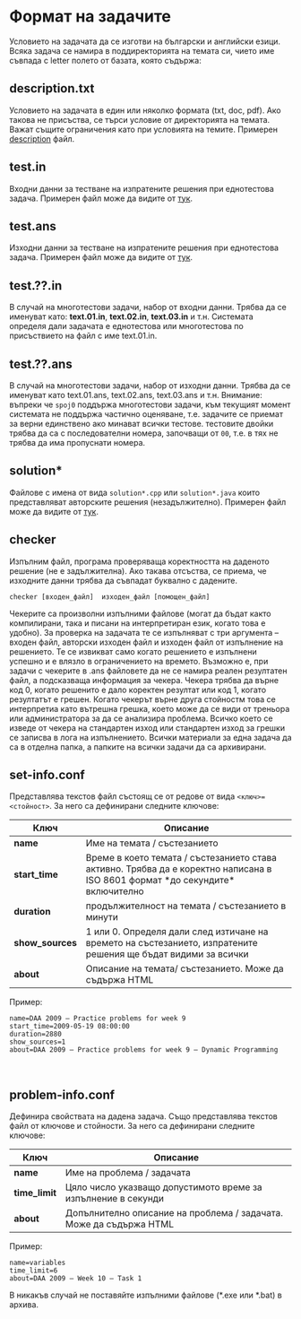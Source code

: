 # Формат на задачите
Условието на задачата да се изготви на български и английски езици. Всяка задача се намира в поддиректорията на темата си, чието име съвпада с letter полето от базата, която съдържа:

## description.txt
Условието на задачата в един или няколко формата (txt, doc, pdf). Ако такова не присъства, се търси условие от директорията на темата. Важат същите ограничения като при условията на темите. Примерен [description](http://bcpc.eu/XXVIII/howto/D.Algebra_bg.pdf) файл.

## test.in
Входни данни за тестване на изпратените решения при еднотестова задача. Примерен файл може да видите от [тук](http://bcpc.eu/XXVIII/howto/test.in).

## test.ans
Изходни данни за тестване на изпратените решения при еднотестова задача. Примерен файл може да видите от [тук](http://bcpc.eu/XXVIII/howto/test.ans).

## test.??.in
В случай на многотестови задачи, набор от входни данни. Трябва да се именуват като: **text.01.in**, **text.02.in**, **text.03.in** и т.н. Системата определя дали задачата е еднотестова или многотестова по присъствието на файл с име text.01.in.

## test.??.ans
В случай на многотестови задачи, набор от изходни данни. Трябва да се именуват като text.01.ans, text.02.ans, text.03.ans и т.н.
Внимание: въпреки че `spoj0` поддържа многотестови задачи, към текущият момент системата не поддържа частично оценяване, т.е. задачите се приемат за верни единствено ако минават всички тестове. тестовите двойки трябва да са с последователни номера, започващи от `00`, т.е. в тях не трябва да има пропуснати номера.

## solution*
Файлове с имена от вида `solution*.cpp` или `solution*.java` които представляват авторските решения (незадължително). Примерен файл може да видите от [тук](http://bcpc.eu/XXVIII/howto/D.Algebra_bg.pdf).

## checker
Изпълним файл, програма проверяваща коректността на даденото решение (не е задължителна). Ако такава отсъства, се приема, че изходните данни трябва да съвпадат буквално с дадените.
```
checker [входен_файл]  изходен_файл [помощен_файл]
```
Чекерите са произволни изпълними файлове (могат да бъдат както компилирани, така и писани на интерпретиран език, когато това е удобно). За проверка на задачата те се изпълняват с три аргумента – входен файл, авторски изходен файл и изходен файл от изпълнение на решението. Те се извикват само когато решението е изпълнени успешно и е влязло в ограничението на времето. Възможно е, при задачи с чекерите в .ans файловете да не се намира реален резултатен файл, а подсказваща информация за чекера. Чекера трябва да върне код 0, когато решенито е дало коректен резултат или код 1, когато резултатът е грешен. Когато чекерът върне друга стойностм това се интерпретиа като вътрешна грешка, което може да се види от треньора или администратора за да се анализира проблема. Всичко което се изведе от чекера на стандартен изход или стандартен изход за грешки се записва в лога на изпълнението. Всички материали за една задача да са в отделна папка, а папките на всички задачи да са архивирани.
 
## set-info.conf
Представлява текстов файл състоящ се от редове от вида `<ключ>=<стойност>`. За него са дефинирани следните ключове:

| **Ключ**         | **Описание**                                                                                                                    |
| ---------------- | ------------------------------------------------------------------------------------------------------------------------------- |
| **name**         | Име на темата / състезанието                                                                                                    |
| **start_time**   | Време в което темата / състезанието става активно. Трябва да е коректно написана в ISO 8601 формат \*до секундите\* включително |
| **duration**     | продължителност на темата / състезанието в минути                                                                               |
| **show_sources** | 1 или 0. Определя дали след изтичане на времето на състезанието, изпратените решения ще бъдат видими за всички                  |
| **about**        | Oписание на темата/ състезанието. Може да съдържа HTML                                                                          |

Пример:
```
name=DAA 2009 – Practice problems for week 9
start_time=2009-05-19 08:00:00
duration=2880
show_sources=1
about=DAA 2009 – Practice problems for week 9 – Dynamic Programming
```
 
## problem-info.conf
Дефинира свойствата на дадена задача. Също представлява текстов файл от ключове и стойности. За него са дефинирани следните ключове:

| **Ключ**       | **Описание**                                                       |
| -------------- | ------------------------------------------------------------------ |
| **name**       | Име на проблема / задачата                                         |
| **time_limit** | Цяло число указващо допустимото време за изпълнение в секунди      |
| **about**      | Допълнително описание на проблема / задачата. Може да съдържа HTML |

Пример:
```
name=variables
time_limit=6
about=DAA 2009 – Week 10 – Task 1
```

В никакъв случай не поставяйте изпълними файлове (*.exe или *.bat) в архива.
